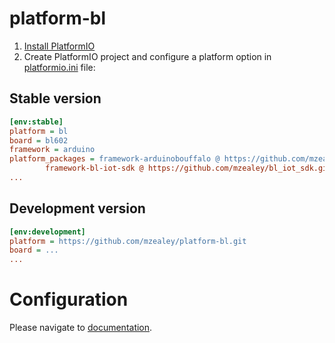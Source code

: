 # platform-bl

1. [Install PlatformIO](http://platformio.org)
2. Create PlatformIO project and configure a platform option in [platformio.ini](http://docs.platformio.org/page/projectconf.html) file:

## Stable version

```ini
[env:stable]
platform = bl
board = bl602
framework = arduino
platform_packages = framework-arduinobouffalo @ https://github.com/mzealey/ArduinoCore-bouffalo.git
        framework-bl-iot-sdk @ https://github.com/mzealey/bl_iot_sdk.git
...
```

## Development version

```ini
[env:development]
platform = https://github.com/mzealey/platform-bl.git
board = ...
...
```

# Configuration

Please navigate to [documentation](http://docs.platformio.org/page/platforms/gd32v.html).
